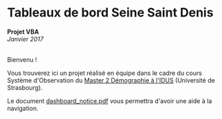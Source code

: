 <h1>Tableaux de bord Seine Saint Denis</h1>
<b>Projet VBA</b> <br>
<i>Janvier 2017</i><br><br>


Bienvenu !

Vous trouverez ici un projet réalisé en équipe dans le cadre du cours Système d'Observation du [Master 2 Démographie à l'IDUS](https://idus.unistra.fr/nos-formations/master-de-demographie/presentation-du-master/) (Université de Strasbourg).

Le document [dashboard_notice.pdf](https://github.com/mlegall/Dashboard_ssd_vba/blob/master/dashboard_notice.pdf) vous permettra d'avoir une aide à la navigation.
